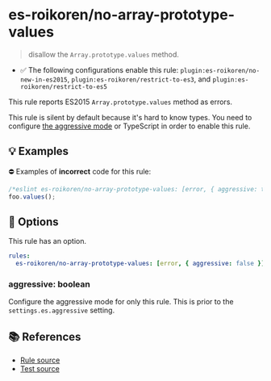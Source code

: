 # es-roikoren/no-array-prototype-values
> disallow the `Array.prototype.values` method.

- ✅ The following configurations enable this rule: `plugin:es-roikoren/no-new-in-es2015`, `plugin:es-roikoren/restrict-to-es3`, and `plugin:es-roikoren/restrict-to-es5`

This rule reports ES2015 `Array.prototype.values` method as errors.

This rule is silent by default because it's hard to know types. You need to configure [the aggressive mode](../#the-aggressive-mode) or TypeScript in order to enable this rule.

## 💡 Examples

⛔ Examples of **incorrect** code for this rule:

```js
/*eslint es-roikoren/no-array-prototype-values: [error, { aggressive: true }] */
foo.values();
```

## 🔧 Options

This rule has an option.

```yml
rules:
  es-roikoren/no-array-prototype-values: [error, { aggressive: false }]
```

### aggressive: boolean

Configure the aggressive mode for only this rule.
This is prior to the `settings.es.aggressive` setting.

## 📚 References

- [Rule source](https://github.com/roikoren755/eslint-plugin-es/blob/v2.0.11/src/rules/no-array-prototype-values.ts)
- [Test source](https://github.com/roikoren755/eslint-plugin-es/blob/v2.0.11/tests/src/rules/no-array-prototype-values.ts)
